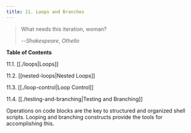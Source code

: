 ```yaml
---
title: 11. Loops and Branches
---
```



> What needs this iteration, woman?
>
> --<cite>Shakespeare, _Othello_</cite>

**Table of Contents**

11.1. [[./loops|Loops]]

11.2. [[nested-loops|Nested Loops]]

11.3. [[./loop-control|Loop Control]]

11.4. [[./testing-and-branching|Testing and Branching]]

Operations on code blocks are the key to structured and organized shell scripts. Looping and branching constructs provide the tools for accomplishing this.
